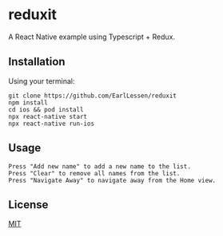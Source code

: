 # reduxit

A React Native example using Typescript + Redux.

## Installation

Using your terminal:

````
git clone https://github.com/EarlLessen/reduxit
npm install
cd ios && pod install
npx react-native start
npx react-native run-ios
````


## Usage
````
Press "Add new name" to add a new name to the list.
Press "Clear" to remove all names from the list.
Press "Navigate Away" to navigate away from the Home view.
````

## License
[MIT](https://choosealicense.com/licenses/mit/)
